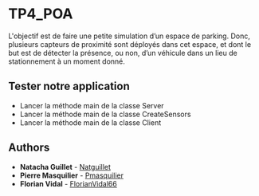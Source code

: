 # TP4_POA


L'objectif est de faire une petite simulation d’un espace de parking. Donc, plusieurs capteurs de proximité sont déployés dans cet espace, et dont le but est de détecter la présence, ou non, d’un véhicule dans un lieu de stationnement à un moment donné.

## Tester notre application

* Lancer la méthode main de la classe Server
* Lancer la méthode main de la classe CreateSensors
* Lancer la méthode main de la classe Client

## Authors

* **Natacha Guillet** - [Natguillet](https://github.com/Natguillet)
* **Pierre Masquilier** - [Pmasquilier](https://github.com/Pmasquilier)
* **Florian Vidal** - [FlorianVidal66](https://github.com/FlorianVidal66)
